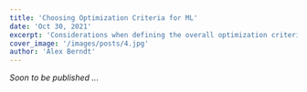 ```yaml
---
title: 'Choosing Optimization Criteria for ML'
date: 'Oct 30, 2021'
excerpt: 'Considerations when defining the overall optimization criteria for an ML pipeline.'
cover_image: '/images/posts/4.jpg'
author: 'Alex Berndt'
---
```


*Soon to be published ...*

<!-- When designing a machine learning algorithm, one of the first steps is to define how performance of the resulting algorithm will be measured. However, this step is often skimmed over, assuming it is trivial. 

Assuming you are designing an ML algorithm, the objective of this article is to get you to ask yourself the following question

_How can I best define my algorithm's performance?_

Note that this question is highly dependent on two things:

1. The problem definition
2. The intended application

A metric is a measure of performance.

### Problem Definition

Different problems require different metrics. Consider the following problems:

1. **Classification Problems**

    Classification problems 

2. **Clustering Problems**

    Clustering metrics 

### Intended Application

Since we are in the domain of _applied machine-learning_, we know that, ultimately, our algorithm needs to provide some [form of value to the end-user](algorithms-and-value).  -->